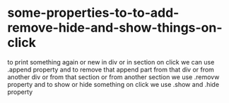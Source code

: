 # some-properties-to-to-add-remove-hide-and-show-things-on-click
to print something again or new in div or in section on click we can use .append property          and to remove that append part from that div or from another div or from that section or from another section we use .removw property       and to show or hide something on click we use .show and .hide property 
